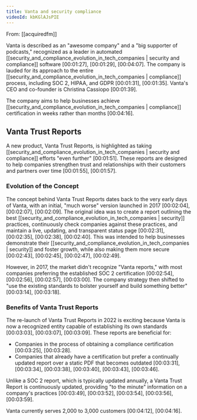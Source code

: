 ```yaml
---
title: Vanta and security compliance
videoId: kbKGlAJsPIE
---
```


From: [[acquiredfm]] <br/> 

Vanta is described as an "awesome company" and a "big supporter of podcasts," recognized as a leader in automated [[security_and_compliance_evolution_in_tech_companies | security and compliance]] software <a class="yt-timestamp" data-t="00:01:27">[00:01:27]</a>, <a class="yt-timestamp" data-t="00:01:29">[00:01:29]</a>, <a class="yt-timestamp" data-t="00:04:07">[00:04:07]</a>. The company is lauded for its approach to the entire [[security_and_compliance_evolution_in_tech_companies | compliance]] process, including SOC 2, HIPAA, and GDPR <a class="yt-timestamp" data-t="00:01:31">[00:01:31]</a>, <a class="yt-timestamp" data-t="00:01:35">[00:01:35]</a>. Vanta's CEO and co-founder is Christina Cassiopo <a class="yt-timestamp" data-t="00:01:39">[00:01:39]</a>.

The company aims to help businesses achieve [[security_and_compliance_evolution_in_tech_companies | compliance]] certification in weeks rather than months <a class="yt-timestamp" data-t="00:04:16">[00:04:16]</a>.

## Vanta Trust Reports

A new product, Vanta Trust Reports, is highlighted as taking [[security_and_compliance_evolution_in_tech_companies | security and compliance]] efforts "even further" <a class="yt-timestamp" data-t="00:01:51">[00:01:51]</a>. These reports are designed to help companies strengthen trust and relationships with their customers and partners over time <a class="yt-timestamp" data-t="00:01:55">[00:01:55]</a>, <a class="yt-timestamp" data-t="00:01:57">[00:01:57]</a>.

### Evolution of the Concept

The concept behind Vanta Trust Reports dates back to the very early days of Vanta, with an initial, "much worse" version launched in 2017 <a class="yt-timestamp" data-t="00:02:04">[00:02:04]</a>, <a class="yt-timestamp" data-t="00:02:07">[00:02:07]</a>, <a class="yt-timestamp" data-t="00:02:09">[00:02:09]</a>. The original idea was to create a report outlining the best [[security_and_compliance_evolution_in_tech_companies | security]] practices, continuously check companies against these practices, and maintain a live, updating, and transparent status page <a class="yt-timestamp" data-t="00:02:31">[00:02:31]</a>, <a class="yt-timestamp" data-t="00:02:35">[00:02:35]</a>, <a class="yt-timestamp" data-t="00:02:38">[00:02:38]</a>, <a class="yt-timestamp" data-t="00:02:40">[00:02:40]</a>. This was intended to help businesses demonstrate their [[security_and_compliance_evolution_in_tech_companies | security]] and foster growth, while also making them more secure <a class="yt-timestamp" data-t="00:02:43">[00:02:43]</a>, <a class="yt-timestamp" data-t="00:02:45">[00:02:45]</a>, <a class="yt-timestamp" data-t="00:02:47">[00:02:47]</a>, <a class="yt-timestamp" data-t="00:02:49">[00:02:49]</a>.

However, in 2017, the market didn't recognize "Vanta reports," with most companies preferring the established SOC 2 certification <a class="yt-timestamp" data-t="00:02:54">[00:02:54]</a>, <a class="yt-timestamp" data-t="00:02:56">[00:02:56]</a>, <a class="yt-timestamp" data-t="00:02:57">[00:02:57]</a>, <a class="yt-timestamp" data-t="00:03:00">[00:03:00]</a>. The company strategy then shifted to "use the existing standards to bolster yourself and build something better" <a class="yt-timestamp" data-t="00:03:14">[00:03:14]</a>, <a class="yt-timestamp" data-t="00:03:18">[00:03:18]</a>.

### Benefits of Vanta Trust Reports

The re-launch of Vanta Trust Reports in 2022 is exciting because Vanta is now a recognized entity capable of establishing its own standards <a class="yt-timestamp" data-t="00:03:03">[00:03:03]</a>, <a class="yt-timestamp" data-t="00:03:07">[00:03:07]</a>, <a class="yt-timestamp" data-t="00:03:09">[00:03:09]</a>. These reports are beneficial for:
*   Companies in the process of obtaining a compliance certification <a class="yt-timestamp" data-t="00:03:25">[00:03:25]</a>, <a class="yt-timestamp" data-t="00:03:28">[00:03:28]</a>.
*   Companies that already have a certification but prefer a continually updated report over a static PDF that becomes outdated <a class="yt-timestamp" data-t="00:03:31">[00:03:31]</a>, <a class="yt-timestamp" data-t="00:03:34">[00:03:34]</a>, <a class="yt-timestamp" data-t="00:03:38">[00:03:38]</a>, <a class="yt-timestamp" data-t="00:03:40">[00:03:40]</a>, <a class="yt-timestamp" data-t="00:03:43">[00:03:43]</a>, <a class="yt-timestamp" data-t="00:03:46">[00:03:46]</a>.

Unlike a SOC 2 report, which is typically updated annually, a Vanta Trust Report is continuously updated, providing "to the minute" information on a company's practices <a class="yt-timestamp" data-t="00:03:49">[00:03:49]</a>, <a class="yt-timestamp" data-t="00:03:52">[00:03:52]</a>, <a class="yt-timestamp" data-t="00:03:54">[00:03:54]</a>, <a class="yt-timestamp" data-t="00:03:56">[00:03:56]</a>, <a class="yt-timestamp" data-t="00:03:59">[00:03:59]</a>.

Vanta currently serves 2,000 to 3,000 customers <a class="yt-timestamp" data-t="00:04:12">[00:04:12]</a>, <a class="yt-timestamp" data-t="00:04:16">[00:04:16]</a>.